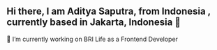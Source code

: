 ## Hi there, I am Aditya Saputra, from Indonesia , currently based in Jakarta, Indonesia 👋


🔭 I’m currently working on BRI Life as a Frontend Developer

<!--
**aytidasaputra/aytidasaputra** is a ✨ _special_ ✨ repository because its `README.md` (this file) appears on your GitHub profile.

Here are some ideas to get you started:



- 🌱 I’m currently learning ...
- 👯 I’m looking to collaborate on ...
- 🤔 I’m looking for help with ...
- 💬 Ask me about ...
- 📫 How to reach me: ...
- 😄 Pronouns: ...
- ⚡ Fun fact: ...
-->
